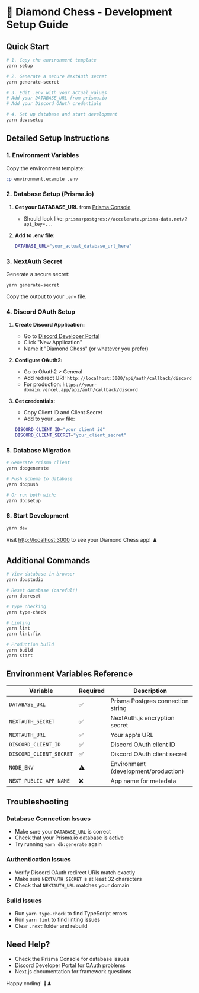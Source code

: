 # 🚀 Diamond Chess - Development Setup Guide

## Quick Start

```bash
# 1. Copy the environment template
yarn setup

# 2. Generate a secure NextAuth secret
yarn generate-secret

# 3. Edit .env with your actual values
# Add your DATABASE_URL from prisma.io
# Add your Discord OAuth credentials

# 4. Set up database and start development
yarn dev:setup
```

## Detailed Setup Instructions

### 1. Environment Variables

Copy the environment template:
```bash
cp environment.example .env
```

### 2. Database Setup (Prisma.io)

1. **Get your DATABASE_URL** from [Prisma Console](https://console.prisma.io/)
   - Should look like: `prisma+postgres://accelerate.prisma-data.net/?api_key=...`

2. **Add to .env file:**
   ```bash
   DATABASE_URL="your_actual_database_url_here"
   ```

### 3. NextAuth Secret

Generate a secure secret:
```bash
yarn generate-secret
```

Copy the output to your `.env` file.

### 4. Discord OAuth Setup

1. **Create Discord Application:**
   - Go to [Discord Developer Portal](https://discord.com/developers/applications)
   - Click "New Application"
   - Name it "Diamond Chess" (or whatever you prefer)

2. **Configure OAuth2:**
   - Go to OAuth2 > General
   - Add redirect URI: `http://localhost:3000/api/auth/callback/discord`
   - For production: `https://your-domain.vercel.app/api/auth/callback/discord`

3. **Get credentials:**
   - Copy Client ID and Client Secret
   - Add to your `.env` file:
   ```bash
   DISCORD_CLIENT_ID="your_client_id"
   DISCORD_CLIENT_SECRET="your_client_secret"
   ```

### 5. Database Migration

```bash
# Generate Prisma client
yarn db:generate

# Push schema to database
yarn db:push

# Or run both with:
yarn db:setup
```

### 6. Start Development

```bash
yarn dev
```

Visit [http://localhost:3000](http://localhost:3000) to see your Diamond Chess app! ♟️

## Additional Commands

```bash
# View database in browser
yarn db:studio

# Reset database (careful!)
yarn db:reset

# Type checking
yarn type-check

# Linting
yarn lint
yarn lint:fix

# Production build
yarn build
yarn start
```

## Environment Variables Reference

| Variable | Required | Description |
|----------|----------|-------------|
| `DATABASE_URL` | ✅ | Prisma Postgres connection string |
| `NEXTAUTH_SECRET` | ✅ | NextAuth.js encryption secret |
| `NEXTAUTH_URL` | ✅ | Your app's URL |
| `DISCORD_CLIENT_ID` | ✅ | Discord OAuth client ID |
| `DISCORD_CLIENT_SECRET` | ✅ | Discord OAuth client secret |
| `NODE_ENV` | ⚠️ | Environment (development/production) |
| `NEXT_PUBLIC_APP_NAME` | ❌ | App name for metadata |

## Troubleshooting

### Database Connection Issues
- Make sure your `DATABASE_URL` is correct
- Check that your Prisma.io database is active
- Try running `yarn db:generate` again

### Authentication Issues
- Verify Discord OAuth redirect URIs match exactly
- Make sure `NEXTAUTH_SECRET` is at least 32 characters
- Check that `NEXTAUTH_URL` matches your domain

### Build Issues
- Run `yarn type-check` to find TypeScript errors
- Run `yarn lint` to find linting issues
- Clear `.next` folder and rebuild

## Need Help?

- Check the Prisma Console for database issues
- Discord Developer Portal for OAuth problems
- Next.js documentation for framework questions

Happy coding! 🎯♟️ 